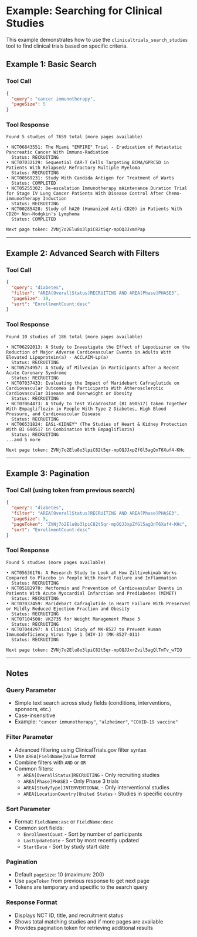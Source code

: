 # Example: Searching for Clinical Studies

This example demonstrates how to use the `clinicaltrials_search_studies` tool to find clinical trials based on specific criteria.

## Example 1: Basic Search

### Tool Call

```json
{
  "query": "cancer immunotherapy",
  "pageSize": 5
}
```

### Tool Response

```
Found 5 studies of 7659 total (more pages available)

• NCT06843551: The Miami "EMPIRE" Trial - Eradication of Metastatic Pancreatic Cancer With Immuno-Radiation
  Status: RECRUITING
• NCT07032129: Sequential CAR-T Cells Targeting BCMA/GPRC5D in Patients With Relapsed/ Refractory Multiple Myeloma
  Status: RECRUITING
• NCT00569231: Study With Candida Antigen for Treatment of Warts
  Status: COMPLETED
• NCT05255302: De-escalation Immunotherapy mAintenance Duration Trial for Stage IV Lung Cancer Patients With Disease Control After Chemo-immunotherapy Induction
  Status: RECRUITING
• NCT00285428: Study of hA20 (Humanized Anti-CD20) in Patients With CD20+ Non-Hodgkin's Lymphoma
  Status: COMPLETED

Next page token: ZVNj7o2Elu8o3lpiC82t5qr-mpOQJJxmYPap
```

---

## Example 2: Advanced Search with Filters

### Tool Call

```json
{
  "query": "diabetes",
  "filter": "AREA[OverallStatus]RECRUITING AND AREA[Phase]PHASE3",
  "pageSize": 10,
  "sort": "EnrollmentCount:desc"
}
```

### Tool Response

```
Found 10 studies of 186 total (more pages available)

• NCT06292013: A Study to Investigate the Effect of Lepodisiran on the Reduction of Major Adverse Cardiovascular Events in Adults With Elevated Lipoprotein(a) - ACCLAIM-Lp(a)
  Status: RECRUITING
• NCT05754957: A Study of Milvexian in Participants After a Recent Acute Coronary Syndrome
  Status: RECRUITING
• NCT07037433: Evaluating the Impact of Maridebart Cafraglutide on Cardiovascular Outcomes in Participants With Atherosclerotic Cardiovascular Disease and Overweight or Obesity
  Status: RECRUITING
• NCT07064473: A Study to Test Vicadrostat (BI 690517) Taken Together With Empagliflozin in People With Type 2 Diabetes, High Blood Pressure, and Cardiovascular Disease
  Status: RECRUITING
• NCT06531824: EASi-KIDNEY™ (The Studies of Heart & Kidney Protection With BI 690517 in Combination With Empagliflozin)
  Status: RECRUITING
...and 5 more

Next page token: ZVNj7o2Elu8o3lpiC82t5qr-mpOQJJxpZfGl5agQnT6Xuf4-KHc
```

---

## Example 3: Pagination

### Tool Call (using token from previous search)

```json
{
  "query": "diabetes",
  "filter": "AREA[OverallStatus]RECRUITING AND AREA[Phase]PHASE3",
  "pageSize": 5,
  "pageToken": "ZVNj7o2Elu8o3lpiC82t5qr-mpOQJJxpZfGl5agQnT6Xuf4-KHc",
  "sort": "EnrollmentCount:desc"
}
```

### Tool Response

```
Found 5 studies (more pages available)

• NCT05636176: A Research Study to Look at How Ziltivekimab Works Compared to Placebo in People With Heart Failure and Inflammation
  Status: RECRUITING
• NCT05182970: Metformin and Prevention of Cardiovascular Events in Patients With Acute Myocardial Infarction and Prediabetes (MIMET)
  Status: RECRUITING
• NCT07037459: Maridebart Cafraglutide in Heart Failure With Preserved or Mildly Reduced Ejection Fraction and Obesity
  Status: RECRUITING
• NCT07104500: VK2735 for Weight Management Phase 3
  Status: RECRUITING
• NCT07044297: A Clinical Study of MK-8527 to Prevent Human Immunodeficiency Virus Type 1 (HIV-1) (MK-8527-011)
  Status: RECRUITING

Next page token: ZVNj7o2Elu8o3lpiC82t5qr-mpOQJJxrZvil5agQlTmTv_w7IQ
```

---

## Notes

### Query Parameter

- Simple text search across study fields (conditions, interventions, sponsors, etc.)
- Case-insensitive
- Example: `"cancer immunotherapy"`, `"alzheimer"`, `"COVID-19 vaccine"`

### Filter Parameter

- Advanced filtering using ClinicalTrials.gov filter syntax
- Use `AREA[FieldName]Value` format
- Combine filters with `AND` or `OR`
- Common filters:
  - `AREA[OverallStatus]RECRUITING` - Only recruiting studies
  - `AREA[Phase]PHASE3` - Only Phase 3 trials
  - `AREA[StudyType]INTERVENTIONAL` - Only interventional studies
  - `AREA[LocationCountry]United States` - Studies in specific country

### Sort Parameter

- Format: `FieldName:asc` or `FieldName:desc`
- Common sort fields:
  - `EnrollmentCount` - Sort by number of participants
  - `LastUpdateDate` - Sort by most recently updated
  - `StartDate` - Sort by study start date

### Pagination

- Default `pageSize`: 10 (maximum: 200)
- Use `pageToken` from previous response to get next page
- Tokens are temporary and specific to the search query

### Response Format

- Displays NCT ID, title, and recruitment status
- Shows total matching studies and if more pages are available
- Provides pagination token for retrieving additional results
